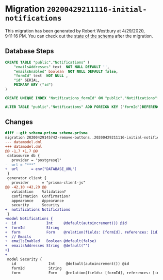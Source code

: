 # Migration `20200429211116-initial-notifications`

This migration has been generated by Robert Westbury at 4/29/2020, 9:11:16 PM.
You can check out the [state of the schema](./schema.prisma) after the migration.

## Database Steps

```sql
CREATE TABLE "public"."Notifications" (
    "emailsAddresses" text  NOT NULL DEFAULT '',
    "emailsEnabled" boolean  NOT NULL DEFAULT false,
    "formId" text  NOT NULL ,
    "id" SERIAL,
    PRIMARY KEY ("id")
) 

CREATE UNIQUE INDEX "Notifications_formId" ON "public"."Notifications"("formId")

ALTER TABLE "public"."Notifications" ADD FOREIGN KEY ("formId")REFERENCES "public"."Form"("id") ON DELETE CASCADE  ON UPDATE CASCADE
```

## Changes

```diff
diff --git schema.prisma schema.prisma
migration 20200429145742-remove-buttons..20200429211116-initial-notifications
--- datamodel.dml
+++ datamodel.dml
@@ -1,7 +1,7 @@
 datasource db {
   provider = "postgresql"
-  url = "***"
+  url      = env("DATABASE_URL")
 }
 generator client {
   provider      = "prisma-client-js"
@@ -42,10 +42,20 @@
   validation    Validation?
   confirmation  Confirmation?
   appearance    Appearance
   security      Security
+  notifications Notifications
 }
+model Notifications {
+  id              Int     @default(autoincrement()) @id
+  formId          String
+  form            Form    @relation(fields: [formId], references: [id])
+  // Emails
+  emailsEnabled   Boolean @default(false)
+  emailsAddresses String  @default("")
+}
+
 model Security {
   id               Int     @default(autoincrement()) @id
   formId           String
   form             Form    @relation(fields: [formId], references: [id])
```


